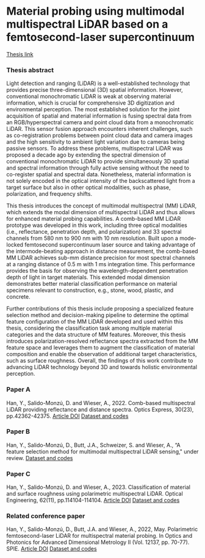 # **Material probing using multimodal multispectral LiDAR based on a femtosecond-laser supercontinuum**
[Thesis link](https://www.research-collection.ethz.ch/handle/20.500.11850/666007)

### Thesis abstract
Light detection and ranging (LiDAR) is a well-established technology that provides precise three-dimensional (3D) spatial information. However, conventional monochromatic LiDAR is weak at observing material information, which is crucial for comprehensive 3D digitization and environmental perception. The most established solution for the joint acquisition of spatial and material information is fusing spectral data from an RGB/hyperspectral camera and point cloud data from a monochromatic LiDAR. This sensor fusion approach encounters inherent challenges, such as co-registration problems between point cloud data and camera images and the high sensitivity to ambient light variation due to cameras being passive sensors. To address these problems, multispectral LiDAR was proposed a decade ago by extending the spectral dimension of conventional monochromatic LiDAR to provide simultaneously 3D spatial and spectral information through fully active sensing without the need to co-register spatial and spectral data. Nonetheless, material information is not solely encoded in the optical intensity of the backscattered light from a target surface but also in other optical modalities, such as phase, polarization, and frequency shifts.

This thesis introduces the concept of multimodal multispectral (MM) LiDAR, which extends the modal dimension of multispectral LiDAR and thus allows for enhanced material probing capabilities. A comb-based MM LiDAR prototype was developed in this work, including three optical modalities (i.e., reflectance, penetration depth, and polarization) and 33 spectral channels from 580 nm to 900 nm with 10 nm resolution. Built upon a mode-locked femtosecond supercontinuum laser source and taking advantage of the intermode-beating approach in distance measurement, the comb-based MM LiDAR achieves sub-mm distance precision for most spectral channels at a ranging distance of 0.5 m with 1 ms integration time. This performance provides the basis for observing the wavelength-dependent penetration depth of light in target materials. This extended modal dimension demonstrates better material classification performance on material specimens relevant to construction, e.g., stone, wood, plastic, and concrete.

Further contributions of this thesis include proposing a specialized feature selection method and decision-making pipeline to determine the optimal feature configuration of the MM LiDAR developed and used within this thesis, considering the classification task among multiple material categories and the data structure of MM features. Moreover, this thesis introduces polarization-resolved reflectance spectra extracted from the MM feature space and leverages them to augment the classification of material composition and enable the observation of additional target characteristics, such as surface roughness. Overall, the findings of this work contribute to advancing LiDAR technology beyond 3D and towards holistic environmental perception.

### Paper A
Han, Y., Salido-Monzú, D. and Wieser, A., 2022. Comb-based multispectral LiDAR providing reflectance and distance spectra. Optics Express, 30(23), pp.42362-42375.
[Article DOI](https://doi.org/10.1364/OE.473466)   [Dataset and codes](http://hdl.handle.net/20.500.11850/627737)

### Paper B
Han, Y., Salido-Monzú, D., Butt, J.A., Schweizer, S. and Wieser, A., “A feature selection method for multimodal multispectral LiDAR sensing," under review.
[Dataset and codes](https://github.com/yuhan-yhyh/Dataset_Code_MGSVM-FS-MM-LiDAR.git)

### Paper C
Han, Y., Salido-Monzú, D. and Wieser, A., 2023. Classification of material and surface roughness using polarimetric multispectral LiDAR. Optical Engineering, 62(11), pp.114104-114104.
[Article DOI](https://doi.org/10.1117/1.OE.62.11.114104)   [Dataset and codes](https://github.com/yuhan-yhyh/Dataset_Code_PML.git)
### Related conference paper
Han, Y., Salido-Monzú, D., Butt, J.A. and Wieser, A., 2022, May. Polarimetric femtosecond-laser LiDAR for multispectral material probing. In Optics and Photonics for Advanced Dimensional Metrology II (Vol. 12137, pp. 70-77). SPIE. [Article DOI](https://doi.org/10.1117/12.2624458)   [Dataset and codes](http://hdl.handle.net/20.500.11850/553220)
